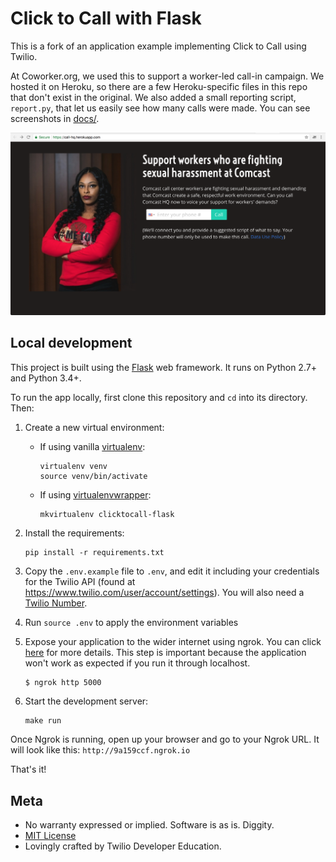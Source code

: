 # Click to Call with Flask

This is a fork of an application example implementing Click to Call using Twilio. 

At Coworker.org, we used this to support a worker-led call-in campaign. We hosted it on Heroku, so there are a few Heroku-specific files in this repo that don't exist in the original. We also added a small reporting script, `report.py`, that let us easily see how many calls were made. You can see screenshots in [docs/](https://github.com/CoworkerOrg/clicktocall-flask/blob/master/docs).

![image of main interface](https://github.com/CoworkerOrg/clicktocall-flask/blob/master/docs/main.png)

## Local development

This project is built using the [Flask](http://flask.pocoo.org/) web framework. It runs on Python 2.7+ and Python 3.4+.

To run the app locally, first clone this repository and `cd` into its directory. Then:

1. Create a new virtual environment:
    - If using vanilla [virtualenv](https://virtualenv.pypa.io/en/latest/):

        ```
        virtualenv venv
        source venv/bin/activate
        ```

    - If using [virtualenvwrapper](https://virtualenvwrapper.readthedocs.org/en/latest/):

        ```
        mkvirtualenv clicktocall-flask
        ```

1. Install the requirements:

    ```
    pip install -r requirements.txt
    ```

1. Copy the `.env.example` file to `.env`, and edit it including your credentials for the Twilio API (found at https://www.twilio.com/user/account/settings). You will also need a [Twilio Number](https://www.twilio.com/user/account/phone-numbers/incoming).
1. Run `source .env` to apply the environment variables
1. Expose your application to the wider internet using ngrok. You can click [here](#expose-the-application-to-the-wider-internet) for more details. This step is important because the application won't work as expected if you run it through localhost.

   ```bash
   $ ngrok http 5000
   ```

1. Start the development server:

    ```
    make run
    ```

Once Ngrok is running, open up your browser and go to your Ngrok URL. It will
look like this: `http://9a159ccf.ngrok.io`

That's it!

## Meta

* No warranty expressed or implied.  Software is as is. Diggity.
* [MIT License](http://www.opensource.org/licenses/mit-license.html)
* Lovingly crafted by Twilio Developer Education.
